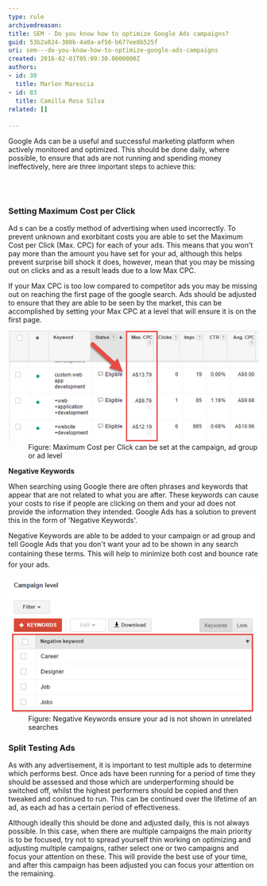 ```yaml
---
type: rule
archivedreason: 
title: SEM - Do you know how to optimize Google Ads campaigns?
guid: 53b2a824-300b-4a0a-af56-b677ee8b525f
uri: sem---do-you-know-how-to-optimize-google-ads-campaigns
created: 2016-02-01T05:09:30.0000000Z
authors:
- id: 30
  title: Marlon Marescia
- id: 83
  title: Camilla Rosa Silva
related: []

---
```



<p>​​​Google Ads can be a useful and successful marketing platform when actively monitored and optimized. This should be done daily, where possible, to ensure that ads are not running and spending money ineffectively<span style="font-size:10pt;font-family:"open sans", sans-serif;">, here are three important steps to achieve this:</span></p>
<br><excerpt class='endintro'></excerpt><br>
<h3 class="ssw15-rteElement-H3">Setting Maximum Cost per Click <br></h3><p>Ad s can be a costly method of advertising when used incorrectly. To prevent unknown and exorbitant costs you are able to set the Maximum Cost per Click (Max. CPC) for each of your ads. This means that you won't pay more than the amount you have set for your ad, although this helps prevent surprise bill shock it does, however, mean that you may be missing out on clicks and as a result leads due to a low Max CPC. </p><p>If your Max CPC is too low compared to competitor ads you may be missing out on reaching the first page of the google search. Ads should be adjusted to ensure that they are able to be seen by the market, this can be accomplished by setting your Max CPC at a level that will ensure it is on the first page.</p><dl class="image"><dt><img src="2016-02-25_8-16-05.jpg" alt="2016-02-25_8-16-05.jpg" /></dt><dd>Figure: Maximum Cost per Click can be set at the campaign, ad group or ad level</dd></dl><p>
   <strong>Negative Keywords</strong></p><p>When searching using Google there are often phrases and keywords that appear that are not related to what you are after. These keywords can cause your costs to rise if people are clicking on them and your ad does not provide the information they intended. Google Ads has a solution to prevent this in the form of 'Negative Keywords'. <br></p><p>Negative Keywords are able to be added to your campaign or ad group and tell Google Ads that you don't want your ad to be shown in any search containing these terms. This will help to minimize both <span style="line-height:1.6;">cost and bounce rate for your ads.</span><br></p><dl class="image"><dt><img src="2016-02-25_8-18-14.jpg" alt="2016-02-25_8-18-14.jpg" /></dt><dd>Figure: Negative Keywords ensure your ad is not shown in unrelated searches</dd></dl> 
<h3 class="ssw15-rteElement-H3">Split Testing Ads <br></h3><p>As with any advertisement, it is important to test multiple ads to determine which performs best. Once ads have been running for a period of time they should be assessed and those which are underperforming should be switched off, whilst the highest performers should be copied and then tweaked and continued to run. This can be continued over the lifetime of an ad, as each ad has a certain period of effectiveness. <br></p><p>Although ideally this should be done and adjusted daily, this is not always possible. In this case, when there are multiple campaigns the main priority is to be focused, try not to spread yourself thin working on optimizing and adjusting multiple campaigns, rather select one or two campaigns and focus your attention on these. This will provide the best use of your time, and after this campaign has been adjusted you can focus your attention on the remaining.</p>


